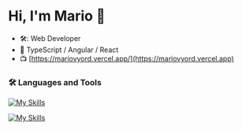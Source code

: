 # Hi, I'm Mario 👋

- 🛠️: Web Developer
- :dart: TypeScript / Angular / React
- :tv: [https://mariovyord.vercel.app/](https://mariovyord.vercel.app)

### :hammer_and_wrench: Languages and Tools

[![My Skills](https://skillicons.dev/icons?i=js,typescript,html,css,react,angular,tailwind)](https://skillicons.dev)

[![My Skills](https://skillicons.dev/icons?i=nodejs,express,mongodb,jest,photoshop,illustrator,git)](https://skillicons.dev)
